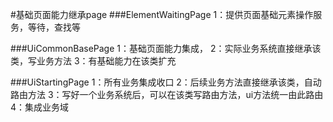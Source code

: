 #基础页面能力继承page
###ElementWaitingPage
    1：提供页面基础元素操作服务，等待，查找等
    
###UiCommonBasePage
    1：基础页面能力集成，
    2：实际业务系统直接继承该类，写业务方法
    3：有基础能力在该类扩充
    
    
###UiStartingPage
    1：所有业务集成收口
    2：后续业务方法直接继承该类，自动路由方法
    3：写好一个业务系统后，可以在该类写路由方法，ui方法统一由此路由
    4：集成业务域